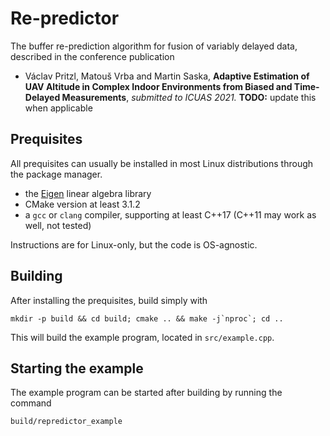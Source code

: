 # Re-predictor
The buffer re-prediction algorithm for fusion of variably delayed data, described in the conference publication
 * Václav Pritzl, Matouš Vrba and Martin Saska, **Adaptive Estimation of UAV Altitude in Complex Indoor Environments from Biased and Time-Delayed Measurements**, *submitted to ICUAS 2021.*
**TODO:** update this when applicable 


## Prequisites
All prequisites can usually be installed in most Linux distributions through the package manager.
 * the [Eigen](https://eigen.tuxfamily.org/) linear algebra library
 * CMake version at least 3.1.2
 * a `gcc` or `clang` compiler, supporting at least C++17 (C++11 may work as well, not tested)

Instructions are for Linux-only, but the code is OS-agnostic.

## Building
After installing the prequisites, build simply with
```
mkdir -p build && cd build; cmake .. && make -j`nproc`; cd ..
```
This will build the example program, located in `src/example.cpp`.

## Starting the example
The example program can be started after building by running the command
```
build/repredictor_example
```
The program takes a single parameter, specifying number of state updates that should take place (approximately dictating the length of the simulation).
One state update is 100ms, so e.g. `build/repredictor_example 100` will run for approximately 10s.

## Other remarks
The code also contains an implementation of a Kalman filter and a "variable step-Kalman filter" (`varstepLKF`), which is used in the example.
The variable step KF differs from a normal KF implementation only in taking a `generateA(dt)` and `generateB(dt)` functions as parameters which should return the `A` and `B` matrices scaled according to the `dt` (time step), respectively.

## Original implementation
The original (ROS-dependent) implementation: https://github.com/ctu-mrs/mrs_lib

Documentation of the original implementation (the API is almost the same): https://ctu-mrs.github.io/mrs_lib/classmrs__lib_1_1Repredictor.html
